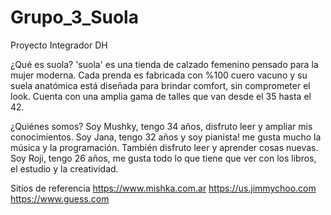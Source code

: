# Grupo_3_Suola
Proyecto Integrador DH

¿Qué es suola?
'suola' es una tienda de calzado femenino pensado para la mujer moderna. Cada prenda es fabricada con %100 cuero vacuno y su suela anatómica está diseñada para brindar comfort, sin comprometer el look. Cuenta con una amplia gama de talles que van desde el 35 hasta el 42.


¿Quiénes somos?
Soy Mushky, tengo 34 años, disfruto leer y ampliar mis conocimientos.
Soy Jana, tengo 32 años y soy pianista! me gusta mucho la música y la programación. También disfruto leer y aprender cosas nuevas.
Soy Roji, tengo 26 años, me gusta todo lo que tiene que ver con los libros, el estudio y la creatividad.

Sitios de referencia
https://www.mishka.com.ar
https://us.jimmychoo.com
https://www.guess.com
